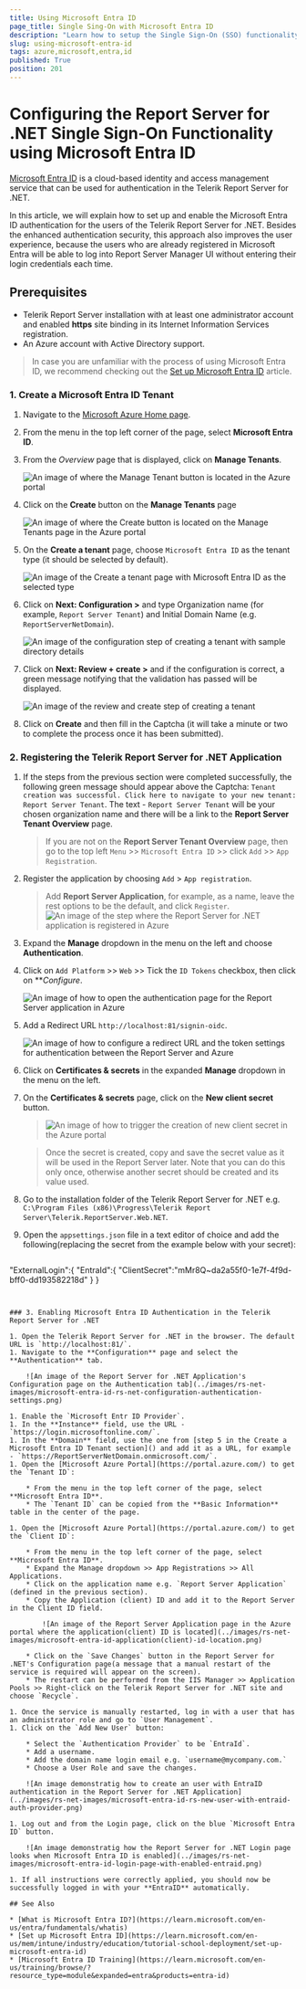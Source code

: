 ```yaml
---
title: Using Microsoft Entra ID
page_title: Single Sing-On with Microsoft Entra ID
description: "Learn how to setup the Single Sign-On (SSO) functionality in Microsoft Entra ID and use it to authenticate against the Telerik Report Server instance."
slug: using-microsoft-entra-id
tags: azure,microsoft,entra,id
published: True
position: 201
---
```


# Configuring the Report Server for .NET Single Sign-On Functionality using Microsoft Entra ID

[Microsoft Entra ID](https://learn.microsoft.com/en-us/entra/identity/) is a cloud-based identity and access management service that can be used for authentication in the Telerik Report Server for .NET. 

In this article, we will explain how to set up and enable the Microsoft Entra ID authentication for the users of the Telerik Report Server for .NET. Besides the enhanced authentication security, this approach also improves the user experience, because the users who are already registered in Microsoft Entra will be able to log into Report Server Manager UI without entering their login credentials each time.

## Prerequisites

- Telerik Report Server installation with at least one administrator account and enabled **https** site binding in its Internet Information Services registration.
- An Azure account with Active Directory support.

> In case you are unfamiliar with the process of using Microsoft Entra ID, we recommend checking out the [Set up Microsoft Entra ID](https://learn.microsoft.com/en-us/mem/intune/industry/education/tutorial-school-deployment/set-up-microsoft-entra-id) article.
### 1. Create a Microsoft Entra ID Tenant

1. Navigate to the [Microsoft Azure Home page](https://portal.azure.com/#home).
1. From the menu in the top left corner of the page, select **Microsoft Entra ID**.
1. From the *Overview* page that is displayed, click on **Manage Tenants**.

	![An image of where the Manage Tenant button is located in the Azure portal](../images/rs-net-images/microsoft-entra-id-manage-tenants-step.png)

1. Click on the **Create** button on the **Manage Tenants** page

	![An image of where the Create button is located on the Manage Tenants page in the Azure portal](../images/rs-net-images/microsoft-entra-id-create-tenant-step.png)

1. On the **Create a tenant** page, choose `Microsoft Entra ID` as the tenant type (it should be selected by default).

	![An image of the Create a tenant page with Microsoft Entra ID as the selected type](../images/rs-net-images/microsoft-entra-id-select-tenant-type-step.png)

1. Click on **Next: Configuration >** and type Organization name (for example, `Report Server Tenant`) and Initial Domain Name (e.g. `ReportServerNetDomain`).

	![An image of the configuration step of creating a tenant with sample directory details](../images/rs-net-images/microsoft-entra-id-tenant-configuration-step.png)

1. Click on **Next: Review + create >** and if the configuration is correct, a green message notifying that the validation has passed will be displayed.

	![An image of the review and create step of creating a tenant](../images/rs-net-images/microsoft-entra-id-tenant-review-step.png)

1. Click on **Create** and then fill in the Captcha (it will take a minute or two to complete the process once it has been submitted).

### 2. Registering the Telerik Report Server for .NET Application

1. If the steps from the previous section were completed successfully, the following green message should appear above the Captcha: `Tenant creation was successful. Click here to navigate to your new tenant: Report Server Tenant`. The text - `Report Server Tenant` will be your chosen organization name and there will be a link to the **Report Server Tenant Overview** page. 

	> If you are not on the **Report Server Tenant Overview** page, then go to the top left `Menu` >> `Microsoft Entra ID` >> click `Add` >> `App Registration`.
	
1. Register the application by choosing `Add` > `App registration`.

	> Add **Report Server Application**, for example, as a name, leave the rest options to be the default, and click `Register`.
	![An image of the step where the Report Server for .NET application is registered in Azure](../images/rs-net-images/microsoft-entra-id-app-registration-step.png)

1. Expand the **Manage** dropdown in the menu on the left and choose **Authentication**.
1. Click on `Add Platform` >> `Web` >> Tick the `ID Tokens` checkbox, then click on ***Configure*.

	![An image of how to open the authentication page for the Report Server application in Azure](../images/rs-net-images/microsoft-entra-id-authentication-step.png)

1. Add a Redirect URL `http://localhost:81/signin-oidc`.

	![An image of how to configure a redirect URL and the token settings for authentication between the Report Server and Azure](../images/rs-net-images/microsoft-entra-id-authentication-redirect-and-token-settings-step.png)

1. Click on **Certificates & secrets** in the expanded **Manage** dropdown in the menu on the left.
1. On the **Certificates & secrets** page, click on the **New client secret** button.

	> ![An image of how to trigger the creation of new client secret in the Azure portal](../images/rs-net-images/microsoft-entra-id-creating-client-secret-step.png)

	> Once the secret is created, copy and save the secret value as it will be used in the Report Server later. Note that you can do this only once, otherwise another secret should be created and its value used.

1. Go to the installation folder of the Telerik Report Server for .NET e.g. `C:\Program Files (x86)\Progress\Telerik Report Server\Telerik.ReportServer.Web.NET`.
1. Open the `appsettings.json` file in a text editor of choice and add the following(replacing the secret from the example below with your secret):

	````JSON
"ExternalLogin":{
	"EntraId":{
		"ClientSecret":"mMr8Q~da2a55f0-1e7f-4f9d-bff0-dd193582218d"
	}
}
````


### 3. Enabling Microsoft Entra ID Authentication in the Telerik Report Server for .NET 

1. Open the Telerik Report Server for .NET in the browser. The default URL is `http://localhost:81/`.
1. Navigate to the **Configuration** page and select the **Authentication** tab.

	![An image of the Report Server for .NET Application's Configuration page on the Authentication tab](../images/rs-net-images/microsoft-entra-id-rs-net-configuration-authentication-settings.png)

1. Enable the `Microsoft Entr ID Provider`.
1. In the **Instance** field, use the URL - `https://login.microsoftonline.com/`.
1. In the **Domain** field, use the one from [step 5 in the Create a Microsoft Entra ID Tenant section]() and add it as a URL, for example - `https://ReportServerNetDomain.onmicrosoft.com/`.
1. Open the [Microsoft Azure Portal](https://portal.azure.com/) to get the `Tenant ID`:

	* From the menu in the top left corner of the page, select **Microsoft Entra ID**.
	* The `Tenant ID` can be copied from the **Basic Information** table in the center of the page.

1. Open the [Microsoft Azure Portal](https://portal.azure.com/) to get the `Client ID`:

	* From the menu in the top left corner of the page, select **Microsoft Entra ID**.
	* Expand the Manage dropdown >> App Registrations >> All Applications.
	* Click on the application name e.g. `Report Server Application` (defined in the previous section).
	* Copy the Application (client) ID and add it to the Report Server in the Client ID field.

		![An image of the Report Server Application page in the Azure portal where the application(client) ID is located](../images/rs-net-images/microsoft-entra-id-application(client)-id-location.png)

	* Click on the `Save Changes` button in the Report Server for .NET's Configuration page(a message that a manual restart of the service is required will appear on the screen).
	* The restart can be performed from the IIS Manager >> Application Pools >> Right-click on the Telerik Report Server for .NET site and choose `Recycle`.	

1. Once the service is manually restarted, log in with a user that has an administrator role and go to `User Management`.
1. Click on the `Add New User` button:

	* Select the `Authentication Provider` to be `EntraId`.
	* Add a username.
	* Add the domain name login email e.g. `username@mycompany.com.`
	* Choose a User Role and save the changes.

	![An image demonstratig how to create an user with EntraID authentication in the Report Server for .NET Application](../images/rs-net-images/microsoft-entra-id-rs-new-user-with-entraid-auth-provider.png)

1. Log out and from the Login page, click on the blue `Microsoft Entra ID` button.

	![An image demonstratig how the Report Server for .NET Login page looks when Microsoft Entra ID is enabled](../images/rs-net-images/microsoft-entra-id-login-page-with-enabled-entraid.png)

1. If all instructions were correctly applied, you should now be successfully logged in with your **EntraID** automatically. 

## See Also

* [What is Microsoft Entra ID?](https://learn.microsoft.com/en-us/entra/fundamentals/whatis) 
* [Set up Microsoft Entra ID](https://learn.microsoft.com/en-us/mem/intune/industry/education/tutorial-school-deployment/set-up-microsoft-entra-id)
* [Microsoft Entra ID Training](https://learn.microsoft.com/en-us/training/browse/?resource_type=module&expanded=entra&products=entra-id)

